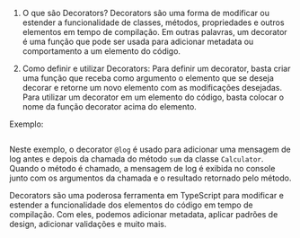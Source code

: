 1.  O que são Decorators? Decorators são uma forma de modificar ou estender a funcionalidade de classes, métodos, propriedades e outros elementos em tempo de compilação. Em outras palavras, um decorator é uma função que pode ser usada para adicionar metadata ou comportamento a um elemento do código.
    
2.  Como definir e utilizar Decorators: Para definir um decorator, basta criar uma função que receba como argumento o elemento que se deseja decorar e retorne um novo elemento com as modificações desejadas. Para utilizar um decorator em um elemento do código, basta colocar o nome da função decorator acima do elemento.


Exemplo:

```

```


Neste exemplo, o decorator `@log` é usado para adicionar uma mensagem de log antes e depois da chamada do método `sum` da classe `Calculator`. Quando o método é chamado, a mensagem de log é exibida no console junto com os argumentos da chamada e o resultado retornado pelo método.

Decorators são uma poderosa ferramenta em TypeScript para modificar e estender a funcionalidade dos elementos do código em tempo de compilação. Com eles, podemos adicionar metadata, aplicar padrões de design, adicionar validações e muito mais.